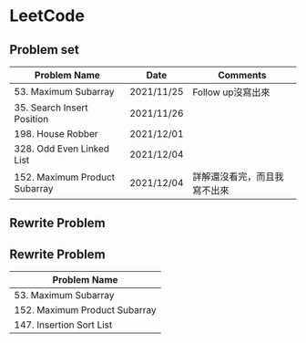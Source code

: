 # LeetCode

## Problem set
| Problem Name | Date | Comments | 
| ------------ | ---- | -------- |
| 53. Maximum Subarray | 2021/11/25 | Follow up沒寫出來 |
| 35. Search Insert Position | 2021/11/26 |  |
| 198. House Robber | 2021/12/01 |  |
| 328. Odd Even Linked List | 2021/12/04 |  |
| 152. Maximum Product Subarray | 2021/12/04 | 詳解還沒看完，而且我寫不出來 |

## Rewrite Problem

## Rewrite Problem
| Problem Name | 
| ------------ |
| 53. Maximum Subarray |
| 152. Maximum Product Subarray |
| 147. Insertion Sort List |